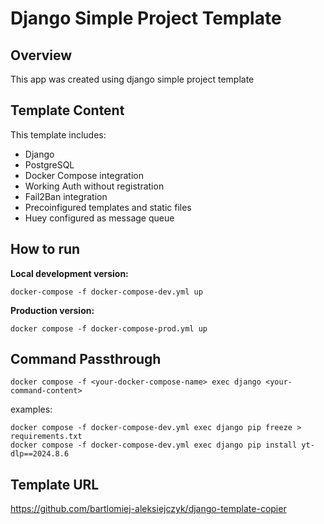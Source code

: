 # Django Simple Project Template

## Overview

This app was created using django simple project template

## Template Content

This template includes:

- Django
- PostgreSQL
- Docker Compose integration
- Working Auth without registration
- Fail2Ban integration
- Precoinfigured templates and static files
- Huey configured as message queue

## How to run

**Local development version:**

```
docker-compose -f docker-compose-dev.yml up
```

**Production version:**

```
docker compose -f docker-compose-prod.yml up
```

## Command Passthrough

```
docker compose -f <your-docker-compose-name> exec django <your-command-content>
```

examples:

```
docker compose -f docker-compose-dev.yml exec django pip freeze > requirements.txt
docker compose -f docker-compose-dev.yml exec django pip install yt-dlp==2024.8.6
```
## Template URL
https://github.com/bartlomiej-aleksiejczyk/django-template-copier